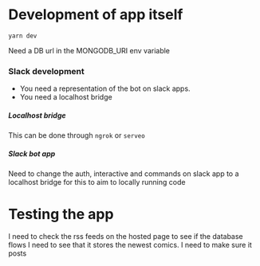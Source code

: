 # Development of app itself

`yarn dev`

Need a DB url in the MONGODB_URI env variable

### Slack development
* You need a representation of the bot on slack apps.
* You need a localhost bridge

##### Localhost bridge
This can be done through `ngrok` or `serveo`    

##### Slack bot app
Need to change the auth, interactive and commands on slack app to a localhost bridge for this to aim to locally running code

# Testing the app
I need to check the rss feeds on the hosted page to see if the database flows
I need to see that it stores the newest comics.
I need to make sure it posts
